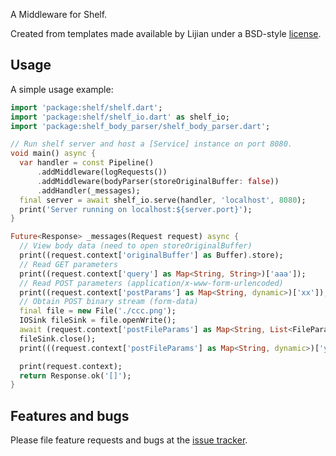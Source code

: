 A Middleware for Shelf.

Created from templates made available by Lijian under a BSD-style
[license](https://github.com/dart-lang/stagehand/blob/master/LICENSE).

## Usage

A simple usage example:

```dart
import 'package:shelf/shelf.dart';
import 'package:shelf/shelf_io.dart' as shelf_io;
import 'package:shelf_body_parser/shelf_body_parser.dart';

// Run shelf server and host a [Service] instance on port 8080.
void main() async {
  var handler = const Pipeline()
      .addMiddleware(logRequests())
      .addMiddleware(bodyParser(storeOriginalBuffer: false))
      .addHandler(_messages);
  final server = await shelf_io.serve(handler, 'localhost', 8080);
  print('Server running on localhost:${server.port}');
}

Future<Response> _messages(Request request) async {
  // View body data (need to open storeOriginalBuffer)
  print((request.context['originalBuffer'] as Buffer).store);
  // Read GET parameters
  print((request.context['query'] as Map<String, String>)['aaa']);
  // Read POST parameters (application/x-www-form-urlencoded)
  print((request.context['postParams'] as Map<String, dynamic>)['xx']);
  // Obtain POST binary stream (form-data)
  final file = new File('./ccc.png');
  IOSink fileSink = file.openWrite();
  await (request.context['postFileParams'] as Map<String, List<FileParams>>)['zzz1'][0].part.pipe(fileSink);
  fileSink.close();
  print(((request.context['postFileParams'] as Map<String, dynamic>)['yyy'] as List<String>)[0]);

  print(request.context);
  return Response.ok('[]');
}
```

## Features and bugs

Please file feature requests and bugs at the [issue tracker][tracker].

[tracker]: http://example.com/issues/replaceme
